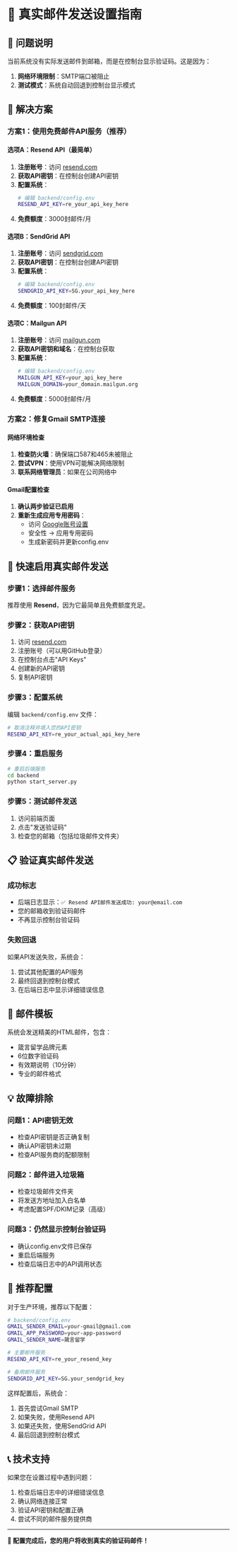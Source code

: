 # 📧 真实邮件发送设置指南

## 🎯 问题说明

当前系统没有实际发送邮件到邮箱，而是在控制台显示验证码。这是因为：
1. **网络环境限制**：SMTP端口被阻止
2. **测试模式**：系统自动回退到控制台显示模式

## 🚀 解决方案

### 方案1：使用免费邮件API服务（推荐）

#### 选项A：Resend API（最简单）
1. **注册账号**：访问 [resend.com](https://resend.com)
2. **获取API密钥**：在控制台创建API密钥
3. **配置系统**：
   ```bash
   # 编辑 backend/config.env
   RESEND_API_KEY=re_your_api_key_here
   ```
4. **免费额度**：3000封邮件/月

#### 选项B：SendGrid API
1. **注册账号**：访问 [sendgrid.com](https://sendgrid.com)
2. **获取API密钥**：在控制台创建API密钥
3. **配置系统**：
   ```bash
   # 编辑 backend/config.env
   SENDGRID_API_KEY=SG.your_api_key_here
   ```
4. **免费额度**：100封邮件/天

#### 选项C：Mailgun API
1. **注册账号**：访问 [mailgun.com](https://mailgun.com)
2. **获取API密钥和域名**：在控制台获取
3. **配置系统**：
   ```bash
   # 编辑 backend/config.env
   MAILGUN_API_KEY=your_api_key_here
   MAILGUN_DOMAIN=your_domain.mailgun.org
   ```
4. **免费额度**：5000封邮件/月

### 方案2：修复Gmail SMTP连接

#### 网络环境检查
1. **检查防火墙**：确保端口587和465未被阻止
2. **尝试VPN**：使用VPN可能解决网络限制
3. **联系网络管理员**：如果在公司网络中

#### Gmail配置检查
1. **确认两步验证已启用**
2. **重新生成应用专用密码**：
   - 访问 [Google账号设置](https://myaccount.google.com/)
   - 安全性 → 应用专用密码
   - 生成新密码并更新config.env

## 🔧 快速启用真实邮件发送

### 步骤1：选择邮件服务
推荐使用 **Resend**，因为它最简单且免费额度充足。

### 步骤2：获取API密钥
1. 访问 [resend.com](https://resend.com)
2. 注册账号（可以用GitHub登录）
3. 在控制台点击"API Keys"
4. 创建新的API密钥
5. 复制API密钥

### 步骤3：配置系统
编辑 `backend/config.env` 文件：
```bash
# 取消注释并填入您的API密钥
RESEND_API_KEY=re_your_actual_api_key_here
```

### 步骤4：重启服务
```bash
# 重启后端服务
cd backend
python start_server.py
```

### 步骤5：测试邮件发送
1. 访问前端页面
2. 点击"发送验证码"
3. 检查您的邮箱（包括垃圾邮件文件夹）

## 📋 验证真实邮件发送

### 成功标志
- 后端日志显示：`✅ Resend API邮件发送成功: your@email.com`
- 您的邮箱收到验证码邮件
- 不再显示控制台验证码

### 失败回退
如果API发送失败，系统会：
1. 尝试其他配置的API服务
2. 最终回退到控制台模式
3. 在后端日志中显示详细错误信息

## 🎨 邮件模板

系统会发送精美的HTML邮件，包含：
- 箴言留学品牌元素
- 6位数字验证码
- 有效期说明（10分钟）
- 专业的邮件格式

## 💡 故障排除

### 问题1：API密钥无效
- 检查API密钥是否正确复制
- 确认API密钥未过期
- 检查API服务商的配额限制

### 问题2：邮件进入垃圾箱
- 检查垃圾邮件文件夹
- 将发送方地址加入白名单
- 考虑配置SPF/DKIM记录（高级）

### 问题3：仍然显示控制台验证码
- 确认config.env文件已保存
- 重启后端服务
- 检查后端日志中的API调用状态

## 🚀 推荐配置

对于生产环境，推荐以下配置：

```bash
# backend/config.env
GMAIL_SENDER_EMAIL=your-gmail@gmail.com
GMAIL_APP_PASSWORD=your-app-password
GMAIL_SENDER_NAME=箴言留学

# 主要邮件服务
RESEND_API_KEY=re_your_resend_key

# 备用邮件服务
SENDGRID_API_KEY=SG.your_sendgrid_key
```

这样配置后，系统会：
1. 首先尝试Gmail SMTP
2. 如果失败，使用Resend API
3. 如果还失败，使用SendGrid API
4. 最后回退到控制台模式

## 📞 技术支持

如果您在设置过程中遇到问题：
1. 检查后端日志中的详细错误信息
2. 确认网络连接正常
3. 验证API密钥和配置正确
4. 尝试不同的邮件服务提供商

---

**🎉 配置完成后，您的用户将收到真实的验证码邮件！**
